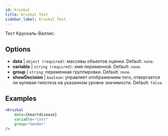 ```yaml
---
id: kruskal
title: Kruskal Test
sidebar_label: Kruskal Test
---
```


Тест Крускаль-Валлис.

## Options

* __data__ | `object (required)`: массивы объектов оценки. Default: `none`.
* __variable__ | `string (required)`: имя переменной. Default: `none`.
* __group__ | `string`: переменная группировки. Default: `none`.
* __showDecision__ | `boolean`: управляет отображением того, отвергается ли нулевая гипотеза на указанном уровне значимости. Default: `false`.


## Examples

```jsx live
<Kruskal
    data={heartdisease} 
    variable="Cost"
    group="Gender"
/>
```
